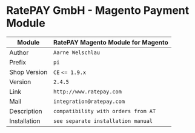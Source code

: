 RatePAY GmbH - Magento Payment Module
============================================

|Module | RatePAY Magento Module for Magento
|------|----------
|Author | `Aarne Welschlau`
|Prefix | `pi`
|Shop Version | `CE` `<= 1.9.x`
|Version | `2.4.5`
|Link | `http://www.ratepay.com`
|Mail | `integration@ratepay.com`
|Description | `compatibility with orders from AT`
|Installation | `see separate installation manual`
